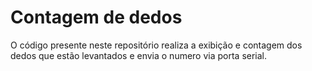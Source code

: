 # Contagem de dedos

O código presente neste repositório realiza a exibição e contagem dos dedos que estão levantados e envia o numero via porta serial.
